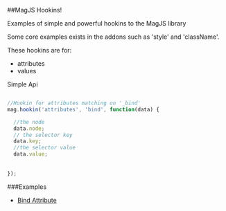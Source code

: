 ##MagJS Hookins!

Examples of simple and powerful hookins to the MagJS library

Some core examples exists in the addons such as 'style' and 'className'.

These hookins are for:

- attributes
- values

Simple Api
```javascript

//Hookin for attributes matching on '_bind'
mag.hookin('attributes', 'bind', function(data) {

  //the node
  data.node;
  // the selector key
  data.key;
  //the selector value
  data.value;
  
  
});
```


###Examples

* [Bind Attribute](https://github.com/magnumjs/mag.js/blob/master/src/hookins/mag.bind.js)
